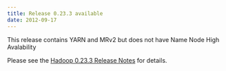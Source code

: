 ```yaml
---
title: Release 0.23.3 available
date: 2012-09-17
---
```

<!---
  Licensed under the Apache License, Version 2.0 (the "License");
  you may not use this file except in compliance with the License.
  You may obtain a copy of the License at

   https://www.apache.org/licenses/LICENSE-2.0

  Unless required by applicable law or agreed to in writing, software
  distributed under the License is distributed on an "AS IS" BASIS,
  WITHOUT WARRANTIES OR CONDITIONS OF ANY KIND, either express or implied.
  See the License for the specific language governing permissions and
  limitations under the License. See accompanying LICENSE file.
-->

This release contains YARN and MRv2 but does not have Name Node High
Avalability

Please see the [Hadoop 0.23.3 Release
Notes](https://hadoop.apache.org/docs/r0.23.3/hadoop-project-dist/hadoop-common/releasenotes.html)
for details.

